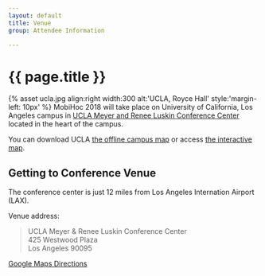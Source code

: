 ```yaml
---
layout: default
title: Venue
group: Attendee Information

---
```


# {{ page.title }}

{% asset ucla.jpg align:right width:300 alt:'UCLA, Royce Hall' style:'margin-left\: 10px' %}
MobiHoc 2018 will take place on University of California, Los Angeles campus in [UCLA Meyer and Renee Luskin Conference Center](http://luskinconferencecenter.ucla.edu/) located in the heart of the campus.

You can download UCLA [the offline campus map](http://maps.ucla.edu/downloads/pdf/UCLA_Campus_Colored_Map.pdf) or access [the interactive map](http://maps.ucla.edu/campus/).

<div class="clearfix"></div>

## Getting to Conference Venue

The conference center is just 12 miles from Los Angeles Internation Airport (LAX).

Venue address:

  > UCLA Meyer & Renee Luskin Conference Center  
  > 425 Westwood Plaza  
  > Los Angeles 90095

[Google Maps Directions](https://www.google.com/maps/dir/Los+Angeles+International+Airport,+1+World+Way,+Los+Angeles,+CA+90045/425+Westwood+Plaza,+Los+Angeles,+CA+90095/@34.0051917,-118.4488899,13z/data=!4m13!4m12!1m5!1m1!1s0x80c2b0d213b24fb5:0x77a87b57698badf1!2m2!1d-118.40853!2d33.941589!1m5!1m1!1s0x80c2bc88a8fef1bb:0x9d3811ef974a159e!2m2!1d-118.4448196!2d34.0688039)

<br/>
